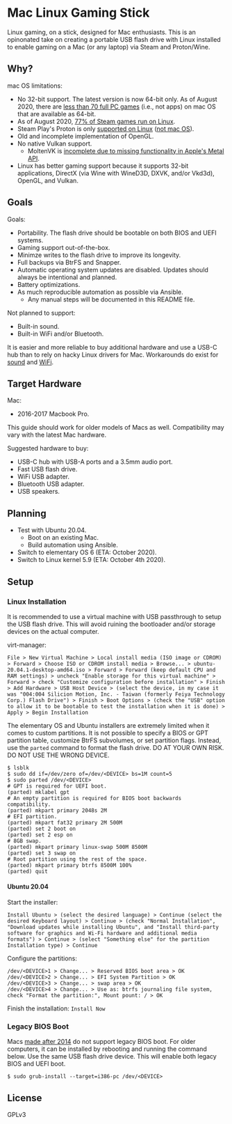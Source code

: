 # Mac Linux Gaming Stick

Linux gaming, on a stick, designed for Mac enthusiasts. This is an opinonated take on creating a portable USB flash drive with Linux installed to enable gaming on a Mac (or any laptop) via Steam and Proton/Wine.

## Why?

mac OS limitations:

- No 32-bit support. The latest version is now 64-bit only. As of August 2020, there are [less than 70 full PC games](https://www.macgamerhq.com/opinion/32-bit-mac-games/) (i.e., not apps) on mac OS that are available as 64-bit.
- As of August 2020, [77% of Steam games run on Linux](https://www.protondb.com/).
- Steam Play's Proton is only [supported on Linux](https://github.com/ValveSoftware/Proton/wiki/Requirements) ([not mac OS](https://github.com/ValveSoftware/Proton/issues/1344)).
- Old and incomplete implementation of OpenGL.
- No native Vulkan support.
    - MoltenVK is [incomplete due to missing functionality in Apple's Metal API](https://github.com/KhronosGroup/MoltenVK/issues/203).
- Linux has better gaming support because it supports 32-bit applications, DirectX (via Wine with WineD3D, DXVK, and/or Vkd3d), OpenGL, and Vulkan.

## Goals

Goals:

- Portability. The flash drive should be bootable on both BIOS and UEFI systems.
- Gaming support out-of-the-box.
- Minimze writes to the flash drive to improve its longevity.
- Full backups via BtrFS and Snapper.
- Automatic operating system updates are disabled. Updates should always be intentional and planned.
- Battery optimizations.
- As much reproducible automation as possible via Ansible.
    - Any manual steps will be documented in this README file.

Not planned to support:

- Built-in sound.
- Built-in WiFi and/or Bluetooth.

It is easier and more reliable to buy additional hardware and use a USB-C hub than to rely on hacky Linux drivers for Mac. Workarounds do exist for [sound](https://github.com/davidjo/snd_hda_macbookpro) and [WiFi](https://gist.github.com/roadrunner2/1289542a748d9a104e7baec6a92f9cd7#gistcomment-3080934).

## Target Hardware

Mac:

- 2016-2017 Macbook Pro.

This guide should work for older models of Macs as well. Compatibility may vary with the latest Mac hardware.

Suggested hardware to buy:

- USB-C hub with USB-A ports and a 3.5mm audio port.
- Fast USB flash drive.
- WiFi USB adapter.
- Bluetooth USB adapter.
- USB speakers.

## Planning

- Test with Ubuntu 20.04.
    - Boot on an existing Mac.
    - Build automation using Ansible.
- Switch to elementary OS 6 (ETA: October 2020).
- Switch to Linux kernel 5.9 (ETA: October 4th 2020).

## Setup

### Linux Installation

It is recommended to use a virtual machine with USB passthrough to setup the USB flash drive. This will avoid ruining the bootloader and/or storage devices on the actual computer.

virt-manager:

```
File > New Virtual Machine > Local install media (ISO image or CDROM) > Forward > Choose ISO or CDROM install media > Browse... > ubuntu-20.04.1-desktop-amd64.iso > Forward > Forward (keep default CPU and RAM settings) > uncheck "Enable storage for this virtual machine" > Forward > check "Customize configuration before installation" > Finish > Add Hardware > USB Host Device > (select the device, in my case it was "004:004 Silicion Motion, Inc. - Taiwan (formerly Feiya Technology Corp.) Flash Drive") > Finish > Boot Options > (check the "USB" option to allow it to be bootable to test the installation when it is done) > Apply > Begin Installation
```

The elementary OS and Ubuntu installers are extremely limited when it comes to custom partitions. It is not possible to specify a BIOS or GPT partition table, customize BtrFS subvolumes, or set partition flags. Instead, use the `parted` command to format the flash drive. DO AT YOUR OWN RISK. DO NOT USE THE WRONG DEVICE.

```
$ lsblk
$ sudo dd if=/dev/zero of=/dev/<DEVICE> bs=1M count=5
$ sudo parted /dev/<DEVICE>
# GPT is required for UEFI boot.
(parted) mklabel gpt
# An empty partition is required for BIOS boot backwards compatibility.
(parted) mkpart primary 2048s 2M
# EFI partition.
(parted) mkpart fat32 primary 2M 500M
(parted) set 2 boot on
(parted) set 2 esp on
# 8GB swap.
(parted) mkpart primary linux-swap 500M 8500M
(parted) set 3 swap on
# Root partition using the rest of the space.
(parted) mkpart primary btrfs 8500M 100%
(parted) quit
```

#### Ubuntu 20.04

Start the installer:

```
Install Ubuntu > (select the desired language) > Continue (select the desired Keyboard layout) > Continue > (check "Normal Installation", "Download updates while installing Ubuntu", and "Install third-party software for graphics and Wi-Fi hardware and additional media formats") > Continue > (select "Something else" for the partition Installation type) > Continue
```

Configure the partitions:

```
/dev/<DEVICE>1 > Change... > Reserved BIOS boot area > OK
/dev/<DEVICE>2 > Change... > EFI System Partition > OK
/dev/<DEVICE>3 > Change... > swap area > OK
/dev/<DEVICE>4 > Change... > Use as: btrfs journaling file system, check "Format the partition:", Mount pount: / > OK
```

Finish the installation: `Install Now`

### Legacy BIOS Boot

Macs [made after 2014](https://twocanoes.com/boot-camp-boot-process/) do not support legacy BIOS boot. For older computers, it can be installed by rebooting and running the command below. Use the same USB flash drive device. This will enable both legacy BIOS and UEFI boot.

```
$ sudo grub-install --target=i386-pc /dev/<DEVICE>
```

## License

GPLv3
